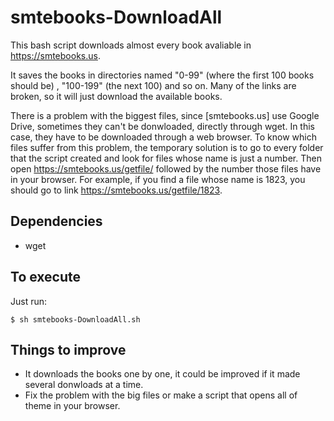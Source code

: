 # smtebooks-DownloadAll

This bash script downloads almost every book avaliable in https://smtebooks.us. 

It saves the books in directories named "0-99" (where the first 100 books should be) , "100-199" (the next 100) and so on. Many of the links are broken, so it will just download the available books.

There is a problem with the biggest files, since [smtebooks.us] use Google Drive, sometimes they can't be donwloaded, directly through wget. In this case, they have to be downloaded through a web browser. To know which files suffer from this problem, the temporary solution is to go to every folder that the script created and look for files whose name is just a number. Then open https://smtebooks.us/getfile/ followed by the number those files have in your browser. For example, if you find a file whose name is 1823, you should go to link https://smtebooks.us/getfile/1823.

## Dependencies
- wget

## To execute
Just run:

	$ sh smtebooks-DownloadAll.sh

## Things to improve
- It downloads the books one by one, it could be improved if it made several donwloads at a time.
- Fix the problem with the big files or make a script that opens all of theme in your browser.

